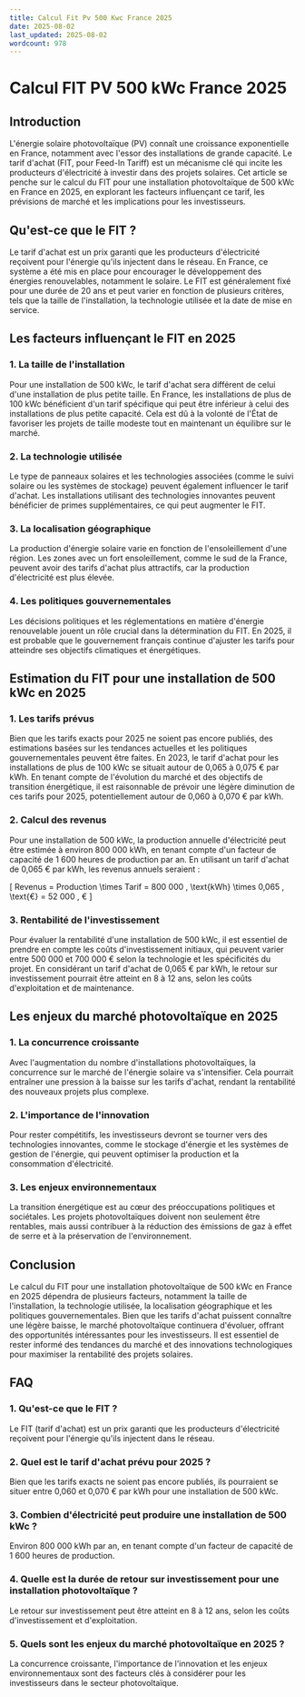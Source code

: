 ```yaml
---
title: Calcul Fit Pv 500 Kwc France 2025
date: 2025-08-02
last_updated: 2025-08-02
wordcount: 978
---
```


# Calcul FIT PV 500 kWc France 2025

## Introduction

L'énergie solaire photovoltaïque (PV) connaît une croissance exponentielle en France, notamment avec l'essor des installations de grande capacité. Le tarif d'achat (FIT, pour Feed-In Tariff) est un mécanisme clé qui incite les producteurs d'électricité à investir dans des projets solaires. Cet article se penche sur le calcul du FIT pour une installation photovoltaïque de 500 kWc en France en 2025, en explorant les facteurs influençant ce tarif, les prévisions de marché et les implications pour les investisseurs.

## Qu'est-ce que le FIT ?

Le tarif d'achat est un prix garanti que les producteurs d'électricité reçoivent pour l'énergie qu'ils injectent dans le réseau. En France, ce système a été mis en place pour encourager le développement des énergies renouvelables, notamment le solaire. Le FIT est généralement fixé pour une durée de 20 ans et peut varier en fonction de plusieurs critères, tels que la taille de l'installation, la technologie utilisée et la date de mise en service.

## Les facteurs influençant le FIT en 2025

### 1. La taille de l'installation

Pour une installation de 500 kWc, le tarif d'achat sera différent de celui d'une installation de plus petite taille. En France, les installations de plus de 100 kWc bénéficient d'un tarif spécifique qui peut être inférieur à celui des installations de plus petite capacité. Cela est dû à la volonté de l'État de favoriser les projets de taille modeste tout en maintenant un équilibre sur le marché.

### 2. La technologie utilisée

Le type de panneaux solaires et les technologies associées (comme le suivi solaire ou les systèmes de stockage) peuvent également influencer le tarif d'achat. Les installations utilisant des technologies innovantes peuvent bénéficier de primes supplémentaires, ce qui peut augmenter le FIT.

### 3. La localisation géographique

La production d'énergie solaire varie en fonction de l'ensoleillement d'une région. Les zones avec un fort ensoleillement, comme le sud de la France, peuvent avoir des tarifs d'achat plus attractifs, car la production d'électricité est plus élevée.

### 4. Les politiques gouvernementales

Les décisions politiques et les réglementations en matière d'énergie renouvelable jouent un rôle crucial dans la détermination du FIT. En 2025, il est probable que le gouvernement français continue d'ajuster les tarifs pour atteindre ses objectifs climatiques et énergétiques.

## Estimation du FIT pour une installation de 500 kWc en 2025

### 1. Les tarifs prévus

Bien que les tarifs exacts pour 2025 ne soient pas encore publiés, des estimations basées sur les tendances actuelles et les politiques gouvernementales peuvent être faites. En 2023, le tarif d'achat pour les installations de plus de 100 kWc se situait autour de 0,065 à 0,075 € par kWh. En tenant compte de l'évolution du marché et des objectifs de transition énergétique, il est raisonnable de prévoir une légère diminution de ces tarifs pour 2025, potentiellement autour de 0,060 à 0,070 € par kWh.

### 2. Calcul des revenus

Pour une installation de 500 kWc, la production annuelle d'électricité peut être estimée à environ 800 000 kWh, en tenant compte d'un facteur de capacité de 1 600 heures de production par an. En utilisant un tarif d'achat de 0,065 € par kWh, les revenus annuels seraient :

\[ 
Revenus = Production \times Tarif = 800 000 \, \text{kWh} \times 0,065 \, \text{€} = 52 000 \, € 
\]

### 3. Rentabilité de l'investissement

Pour évaluer la rentabilité d'une installation de 500 kWc, il est essentiel de prendre en compte les coûts d'investissement initiaux, qui peuvent varier entre 500 000 et 700 000 € selon la technologie et les spécificités du projet. En considérant un tarif d'achat de 0,065 € par kWh, le retour sur investissement pourrait être atteint en 8 à 12 ans, selon les coûts d'exploitation et de maintenance.

## Les enjeux du marché photovoltaïque en 2025

### 1. La concurrence croissante

Avec l'augmentation du nombre d'installations photovoltaïques, la concurrence sur le marché de l'énergie solaire va s'intensifier. Cela pourrait entraîner une pression à la baisse sur les tarifs d'achat, rendant la rentabilité des nouveaux projets plus complexe.

### 2. L'importance de l'innovation

Pour rester compétitifs, les investisseurs devront se tourner vers des technologies innovantes, comme le stockage d'énergie et les systèmes de gestion de l'énergie, qui peuvent optimiser la production et la consommation d'électricité.

### 3. Les enjeux environnementaux

La transition énergétique est au cœur des préoccupations politiques et sociétales. Les projets photovoltaïques doivent non seulement être rentables, mais aussi contribuer à la réduction des émissions de gaz à effet de serre et à la préservation de l'environnement.

## Conclusion

Le calcul du FIT pour une installation photovoltaïque de 500 kWc en France en 2025 dépendra de plusieurs facteurs, notamment la taille de l'installation, la technologie utilisée, la localisation géographique et les politiques gouvernementales. Bien que les tarifs d'achat puissent connaître une légère baisse, le marché photovoltaïque continuera d'évoluer, offrant des opportunités intéressantes pour les investisseurs. Il est essentiel de rester informé des tendances du marché et des innovations technologiques pour maximiser la rentabilité des projets solaires.

## FAQ

### 1. Qu'est-ce que le FIT ?

Le FIT (tarif d'achat) est un prix garanti que les producteurs d'électricité reçoivent pour l'énergie qu'ils injectent dans le réseau.

### 2. Quel est le tarif d'achat prévu pour 2025 ?

Bien que les tarifs exacts ne soient pas encore publiés, ils pourraient se situer entre 0,060 et 0,070 € par kWh pour une installation de 500 kWc.

### 3. Combien d'électricité peut produire une installation de 500 kWc ?

Environ 800 000 kWh par an, en tenant compte d'un facteur de capacité de 1 600 heures de production.

### 4. Quelle est la durée de retour sur investissement pour une installation photovoltaïque ?

Le retour sur investissement peut être atteint en 8 à 12 ans, selon les coûts d'investissement et d'exploitation.

### 5. Quels sont les enjeux du marché photovoltaïque en 2025 ?

La concurrence croissante, l'importance de l'innovation et les enjeux environnementaux sont des facteurs clés à considérer pour les investisseurs dans le secteur photovoltaïque.